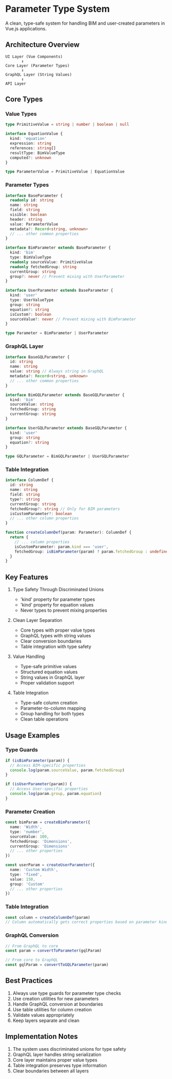 # Parameter Type System

A clean, type-safe system for handling BIM and user-created parameters in Vue.js applications.

## Architecture Overview

```
UI Layer (Vue Components)
       ↕
Core Layer (Parameter Types)
       ↕
GraphQL Layer (String Values)
       ↕
API Layer
```

## Core Types

### Value Types

```typescript
type PrimitiveValue = string | number | boolean | null

interface EquationValue {
  kind: 'equation'
  expression: string
  references: string[]
  resultType: BimValueType
  computed?: unknown
}

type ParameterValue = PrimitiveValue | EquationValue
```

### Parameter Types

```typescript
interface BaseParameter {
  readonly id: string
  name: string
  field: string
  visible: boolean
  header: string
  value: ParameterValue
  metadata?: Record<string, unknown>
  // ... other common properties
}

interface BimParameter extends BaseParameter {
  kind: 'bim'
  type: BimValueType
  readonly sourceValue: PrimitiveValue
  readonly fetchedGroup: string
  currentGroup: string
  group?: never // Prevent mixing with UserParameter
}

interface UserParameter extends BaseParameter {
  kind: 'user'
  type: UserValueType
  group: string
  equation?: string
  isCustom?: boolean
  sourceValue?: never // Prevent mixing with BimParameter
}

type Parameter = BimParameter | UserParameter
```

### GraphQL Layer

```typescript
interface BaseGQLParameter {
  id: string
  name: string
  value: string // Always string in GraphQL
  metadata?: Record<string, unknown>
  // ... other common properties
}

interface BimGQLParameter extends BaseGQLParameter {
  kind: 'bim'
  sourceValue: string
  fetchedGroup: string
  currentGroup: string
}

interface UserGQLParameter extends BaseGQLParameter {
  kind: 'user'
  group: string
  equation?: string
}

type GQLParameter = BimGQLParameter | UserGQLParameter
```

### Table Integration

```typescript
interface ColumnDef {
  id: string
  name: string
  field: string
  type?: string
  currentGroup: string
  fetchedGroup?: string // Only for BIM parameters
  isCustomParameter?: boolean
  // ... other column properties
}

function createColumnDef(param: Parameter): ColumnDef {
  return {
    // ... column properties
    isCustomParameter: param.kind === 'user',
    fetchedGroup: isBimParameter(param) ? param.fetchedGroup : undefined
  }
}
```

## Key Features

1. Type Safety Through Discriminated Unions

   - 'kind' property for parameter types
   - 'kind' property for equation values
   - Never types to prevent mixing properties

2. Clean Layer Separation

   - Core types with proper value types
   - GraphQL types with string values
   - Clear conversion boundaries
   - Table integration with type safety

3. Value Handling

   - Type-safe primitive values
   - Structured equation values
   - String values in GraphQL layer
   - Proper validation support

4. Table Integration
   - Type-safe column creation
   - Parameter-to-column mapping
   - Group handling for both types
   - Clean table operations

## Usage Examples

### Type Guards

```typescript
if (isBimParameter(param)) {
  // Access BIM-specific properties
  console.log(param.sourceValue, param.fetchedGroup)
}

if (isUserParameter(param)) {
  // Access User-specific properties
  console.log(param.group, param.equation)
}
```

### Parameter Creation

```typescript
const bimParam = createBimParameter({
  name: 'Width',
  type: 'number',
  sourceValue: 100,
  fetchedGroup: 'Dimensions',
  currentGroup: 'Dimensions'
  // ... other properties
})

const userParam = createUserParameter({
  name: 'Custom Width',
  type: 'fixed',
  value: 150,
  group: 'Custom'
  // ... other properties
})
```

### Table Integration

```typescript
const column = createColumnDef(param)
// Column automatically gets correct properties based on parameter kind
```

### GraphQL Conversion

```typescript
// From GraphQL to core
const param = convertToParameter(gqlParam)

// From core to GraphQL
const gqlParam = convertToGQLParameter(param)
```

## Best Practices

1. Always use type guards for parameter type checks
2. Use creation utilities for new parameters
3. Handle GraphQL conversion at boundaries
4. Use table utilities for column creation
5. Validate values appropriately
6. Keep layers separate and clean

## Implementation Notes

1. The system uses discriminated unions for type safety
2. GraphQL layer handles string serialization
3. Core layer maintains proper value types
4. Table integration preserves type information
5. Clear boundaries between all layers
